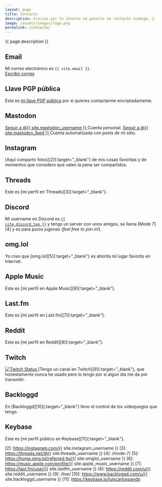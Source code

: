 ```yaml
---
layout: page
title: Contacto
description: Gracias por tu interés en ponerte en contacto conmigo. 🥰
image: /assets/images/logo.png
permalink: /contacto/
---
```


<p class="text-center">{{ page.description }}</p>

## <i class="fa-solid fa-envelope"></i> Email
Mi correo electrónico es <code>{{ site.email }}</code>.<br>
<a href="mailto:{{ site.email }}" class="btn btn-primary btn-sm d-inline-block" data-toggle="tooltip" data-placement="top" title="Escribir correo">
<i class="fa-solid fa-pen-to-square"></i> Escribir correo
</a>

## <i class="fa-solid fa-key"></i> Llave PGP pública
Esta es [mi llave PGP pública][1] por si quieres contactarme encriptadamente.

## <i class="fa-brands fa-mastodon"></i> Mastodon
<a rel="me" href="{{ site.mastodon_url }}" class="btn btn-primary btn-sm d-inline-block" data-toggle="tooltip" data-placement="top" title="Seguir a @{{ site.mastodon_username }} en Mastodon" target="_blank">
<i class="fa-brands fa-mastodon"></i> Seguir a @{{ site.mastodon_username }}
</a>
Cuenta personal.

<a rel="me" href="https://hachyderm.io/@{{ site.mastodon_feed }}" class="btn btn-primary btn-sm d-inline-block" data-toggle="tooltip" data-placement="top" title="Seguir a @{{ site.mastodon_feed }} en Mastodon" target="_blank">
<i class="fa-brands fa-mastodon"></i> Seguir a @{{ site.mastodon_feed }}
</a>
Cuenta automatizada con posts de mi sitio.

## <i class="fa-brands fa-instagram"></i> Instagram
[Aquí comparto fotos][2]{:target="_blank"} de mis cosas favoritas y de momentos que considero que valen la pena ser compartidos.

## <i class="fa-brands fa-threads"></i> Threads
Este es [mi perfil en Threads][3]{:target="_blank"}.

## <i class="fa-brands fa-discord"></i> Discord
Mi username en Discord es <a href="{{ site.discord_profile }}" target="_blank"><code>{{ site.discord_tag }}</code></a> y tengo un server con unos amigos, se llama [Mode 7][4] y es para puros jugones (*feel free to join in!*).

## <i class="fa-solid fa-heart"></i> omg.lol
Yo creo que [omg.lol][5]{:target="_blank"} es ahorita mi lugar favorito en Internet.

## <i class="fa-brands fa-itunes-note"></i> Apple Music
Este es [mi perfil en Apple Music][6]{:target="_blank"}.

## <i class="fa-brands fa-lastfm"></i> Last.fm
Este es [mi perfil en Last.fm][7]{:target="_blank"}.

## <i class="fa-brands fa-reddit"></i> Reddit
Este es [mi perfil en Reddit][8]{:target="_blank"}.

## <i class="fa-brands fa-twitch"></i> Twitch
 <a href="https://www.twitch.tv/{{ site.twitch_username }}" target="_blank">
<img class="d-block mb-2" alt="Twitch Status" src="https://img.shields.io/twitch/status/{{ site.twitch_username }}?logo=twitch&logoColor=white&color=6441a5">
</a>
[Tengo un canal en Twitch][9]{:target="_blank"}, que honestamente nunca he usado pero lo tengo por si algún día me da por transmitir.

## <i class="fa-solid fa-gamepad"></i> Backloggd
En [Backloggd][10]{:target="_blank"} llevo el control de los videojuegos que tengo.

## <i class="fa-brands fa-keybase"></i> Keybase
Este es [mi perfil público en Keybase][11]{:target="_blank"}.

[1]: /keys/
[2]: https://instagram.com/{{ site.instagram_username }}
[3]: https://threads.net/@{{ site.threads_username }}
[4]: /mode-7/
[5]: https://home.omg.lol/referred-by/{{ site.omglol_username }}
[6]: https://music.apple.com/profile/{{ site.apple_music_username }}
[7]: https://last.fm/user/{{ site.lastfm_username }}
[8]: https://reddit.com/u/{{ site.reddit_username }}
[9]: /live/
[10]: https://www.backloggd.com/u/{{ site.backloggd_username }}
[11]: https://keybase.io/luiscarlospando